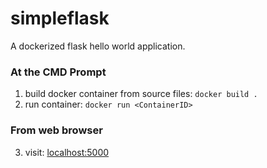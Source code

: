 # simpleflask
A dockerized flask hello world application.

### At the CMD Prompt
1) build docker container from source files: `docker build .`
2) run container: `docker run <ContainerID>`
### From web browser
3) visit: [localhost:5000](https://localhost:5000)
